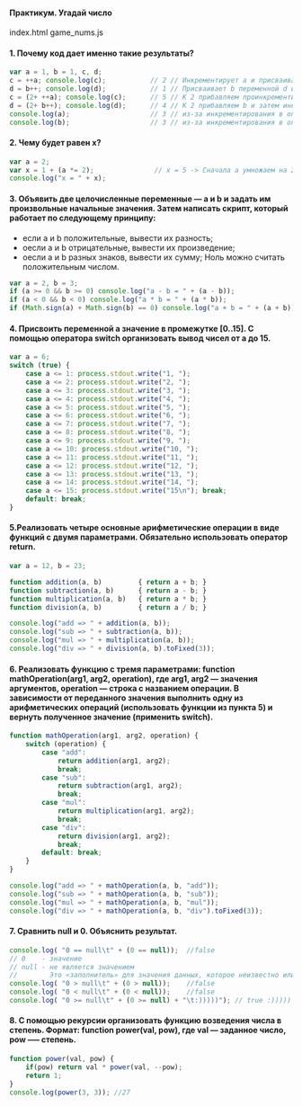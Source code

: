 #### Практикум. Угадай число

index.html game_nums.js

#### 1. Почему код дает именно такие результаты?

```javascript
var a = 1, b = 1, c, d;
c = ++a; console.log(c);           // 2 // Инкрементирует a и присваивает c -> после выполнения     a = 2 
d = b++; console.log(d);           // 1 // Присваивает b переменной d и инкремиентирует b ->        b = 2
c = (2+ ++a); console.log(c);      // 5 // К 2 прибавляем проинкрементируемую переменную а ->       a = 3
d = (2+ b++); console.log(d);      // 4 // К 2 прибавляем b и затем инкрементируем b ->             b = 3
console.log(a);                    // 3 // из-за инкрементирования в операторах присваивания выше   /\
console.log(b);                    // 3 // из-за инкрементирования в операторах присваивания выше   /\
```

#### 2. Чему будет равен x? 

```javascript
var a = 2;
var x = 1 + (a *= 2);               // x = 5 -> Сначала a умножаем на 2 затем прибавляем 1
console.log("x = " + x);
```

#### 3. Объявить две целочисленные переменные — a и b и задать им произвольные начальные значения. Затем написать скрипт, который работает по следующему принципу:
- если a и b положительные, вывести их разность;
- oесли а и b отрицательные, вывести их произведение;
- oесли а и b разных знаков, вывести их сумму;
Ноль можно считать положительным числом.

```javascript
var a = 2, b = 3;
if (a >= 0 && b >= 0) console.log("a - b = " + (a - b));
if (a < 0 && b < 0) console.log("a * b = " + (a * b));
if (Math.sign(a) + Math.sign(b) == 0) console.log("a + b = " + (a + b));
```

#### 4. Присвоить переменной а значение в промежутке [0..15]. С помощью оператора switch организовать вывод чисел от a до 15.

```javascript
var a = 6;
switch (true) {
    case a <= 1: process.stdout.write("1, ");
    case a <= 2: process.stdout.write("2, ");
    case a <= 3: process.stdout.write("3, ");
    case a <= 4: process.stdout.write("4, ");
    case a <= 5: process.stdout.write("5, ");
    case a <= 6: process.stdout.write("6, ");
    case a <= 7: process.stdout.write("7, ");
    case a <= 8: process.stdout.write("8, ");
    case a <= 9: process.stdout.write("9, ");
    case a <= 10: process.stdout.write("10, ");
    case a <= 11: process.stdout.write("11, ");
    case a <= 12: process.stdout.write("12, ");
    case a <= 13: process.stdout.write("13, ");
    case a <= 14: process.stdout.write("14, ");
    case a <= 15: process.stdout.write("15\n"); break;
    default: break;
}
```

#### 5.Реализовать четыре основные арифметические операции в виде функций с двумя параметрами. Обязательно использовать оператор return.

```javascript
var a = 12, b = 23;

function addition(a, b)         { return a + b; }
function subtraction(a, b)      { return a - b; }
function multiplication(a, b)   { return a * b; }
function division(a, b)         { return a / b; }

console.log("add => " + addition(a, b));
console.log("sub => " + subtraction(a, b));
console.log("mul => " + multiplication(a, b));
console.log("div => " + division(a, b).toFixed(3));
```

#### 6. Реализовать функцию с тремя параметрами: function mathOperation(arg1, arg2, operation), где arg1, arg2 — значения аргументов, operation — строка с названием операции. В зависимости от переданного значения выполнить одну из арифметических операций (использовать функции из пункта 5) и вернуть полученное значение (применить switch).

```javascript
function mathOperation(arg1, arg2, operation) {
    switch (operation) {
        case "add": 
            return addition(arg1, arg2); 
            break;
        case "sub": 
            return subtraction(arg1, arg2); 
            break;
        case "mul": 
            return multiplication(arg1, arg2); 
            break;
        case "div": 
            return division(arg1, arg2); 
            break;
        default: break;
    }   
}

console.log("add => " + mathOperation(a, b, "add"));
console.log("sub => " + mathOperation(a, b, "sub"));
console.log("mul => " + mathOperation(a, b, "mul"));
console.log("div => " + mathOperation(a, b, "div").toFixed(3));
```
#### 7. Сравнить null и 0. Объяснить результат.

```javascript
console.log( "0 == null\t" + (0 == null));  //false
// 0    - значение
// null - не является значением
//        Это «заполнитель» для значения данных, которое неизвестно или не указано
console.log( "0 > null\t" + (0 > null));    //false
console.log( "0 < null\t" + (0 < null));    //false
console.log( "0 >= null\t" + (0 >= null) + "\t:)))))"); // true :)))))
```

#### 8. С помощью рекурсии организовать функцию возведения числа в степень. Формат: function power(val, pow), где val — заданное число, pow –— степень.
```javascript
function power(val, pow) { 
    if(pow) return val * power(val, --pow);
    return 1;
}
console.log(power(3, 3)); //27
```

